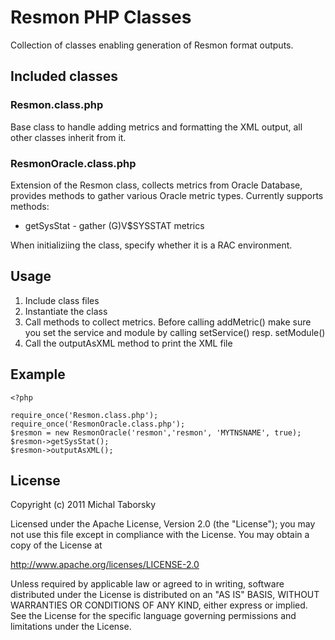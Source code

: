 # Resmon PHP Classes

Collection of classes enabling generation of Resmon format outputs.

## Included classes

### Resmon.class.php 	
Base class to handle adding metrics and formatting the XML output, 
all other classes inherit from it. 

### ResmonOracle.class.php
Extension of the Resmon class, collects metrics from Oracle Database, 
provides methods to gather various Oracle metric types. Currently
supports methods:
 - getSysStat - gather (G)V$SYSSTAT metrics

When initializiing the class, specify whether it is a RAC environment.

## Usage

1. Include class files
2. Instantiate the class
3. Call methods to collect metrics. Before calling addMetric() make sure you 
   set the service and module by calling setService() resp. setModule()
4. Call the outputAsXML method to print the XML file


## Example

	<?php
	
	require_once('Resmon.class.php');
	require_once('ResmonOracle.class.php');
	$resmon = new ResmonOracle('resmon','resmon', 'MYTNSNAME', true);
	$resmon->getSysStat();
	$resmon->outputAsXML();



## License

Copyright (c) 2011 Michal Taborsky

Licensed under the Apache License, Version 2.0 (the "License");
you may not use this file except in compliance with the License.
You may obtain a copy of the License at

 http://www.apache.org/licenses/LICENSE-2.0

Unless required by applicable law or agreed to in writing, software
distributed under the License is distributed on an "AS IS" BASIS,
WITHOUT WARRANTIES OR CONDITIONS OF ANY KIND, either express or implied.
See the License for the specific language governing permissions and
limitations under the License.
